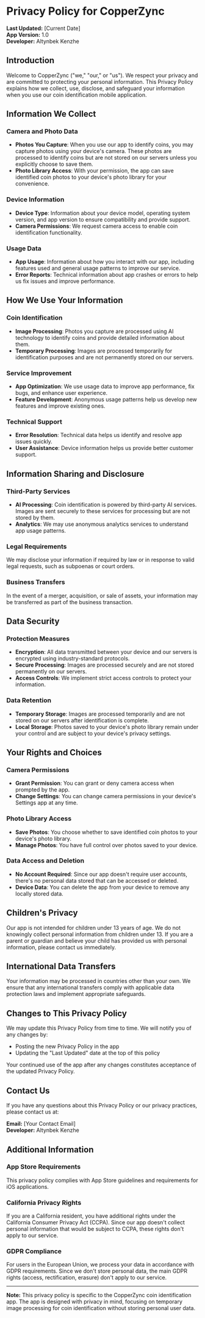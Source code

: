 # Privacy Policy for CopperZync

**Last Updated:** [Current Date]  
**App Version:** 1.0  
**Developer:** Altynbek Kenzhe

## Introduction

Welcome to CopperZync ("we," "our," or "us"). We respect your privacy and are committed to protecting your personal information. This Privacy Policy explains how we collect, use, disclose, and safeguard your information when you use our coin identification mobile application.

## Information We Collect

### Camera and Photo Data
- **Photos You Capture**: When you use our app to identify coins, you may capture photos using your device's camera. These photos are processed to identify coins but are not stored on our servers unless you explicitly choose to save them.
- **Photo Library Access**: With your permission, the app can save identified coin photos to your device's photo library for your convenience.

### Device Information
- **Device Type**: Information about your device model, operating system version, and app version to ensure compatibility and provide support.
- **Camera Permissions**: We request camera access to enable coin identification functionality.

### Usage Data
- **App Usage**: Information about how you interact with our app, including features used and general usage patterns to improve our service.
- **Error Reports**: Technical information about app crashes or errors to help us fix issues and improve performance.

## How We Use Your Information

### Coin Identification
- **Image Processing**: Photos you capture are processed using AI technology to identify coins and provide detailed information about them.
- **Temporary Processing**: Images are processed temporarily for identification purposes and are not permanently stored on our servers.

### Service Improvement
- **App Optimization**: We use usage data to improve app performance, fix bugs, and enhance user experience.
- **Feature Development**: Anonymous usage patterns help us develop new features and improve existing ones.

### Technical Support
- **Error Resolution**: Technical data helps us identify and resolve app issues quickly.
- **User Assistance**: Device information helps us provide better customer support.

## Information Sharing and Disclosure

### Third-Party Services
- **AI Processing**: Coin identification is powered by third-party AI services. Images are sent securely to these services for processing but are not stored by them.
- **Analytics**: We may use anonymous analytics services to understand app usage patterns.

### Legal Requirements
We may disclose your information if required by law or in response to valid legal requests, such as subpoenas or court orders.

### Business Transfers
In the event of a merger, acquisition, or sale of assets, your information may be transferred as part of the business transaction.

## Data Security

### Protection Measures
- **Encryption**: All data transmitted between your device and our servers is encrypted using industry-standard protocols.
- **Secure Processing**: Images are processed securely and are not stored permanently on our servers.
- **Access Controls**: We implement strict access controls to protect your information.

### Data Retention
- **Temporary Storage**: Images are processed temporarily and are not stored on our servers after identification is complete.
- **Local Storage**: Photos saved to your device's photo library remain under your control and are subject to your device's privacy settings.

## Your Rights and Choices

### Camera Permissions
- **Grant Permission**: You can grant or deny camera access when prompted by the app.
- **Change Settings**: You can change camera permissions in your device's Settings app at any time.

### Photo Library Access
- **Save Photos**: You choose whether to save identified coin photos to your device's photo library.
- **Manage Photos**: You have full control over photos saved to your device.

### Data Access and Deletion
- **No Account Required**: Since our app doesn't require user accounts, there's no personal data stored that can be accessed or deleted.
- **Device Data**: You can delete the app from your device to remove any locally stored data.

## Children's Privacy

Our app is not intended for children under 13 years of age. We do not knowingly collect personal information from children under 13. If you are a parent or guardian and believe your child has provided us with personal information, please contact us immediately.

## International Data Transfers

Your information may be processed in countries other than your own. We ensure that any international transfers comply with applicable data protection laws and implement appropriate safeguards.

## Changes to This Privacy Policy

We may update this Privacy Policy from time to time. We will notify you of any changes by:
- Posting the new Privacy Policy in the app
- Updating the "Last Updated" date at the top of this policy

Your continued use of the app after any changes constitutes acceptance of the updated Privacy Policy.

## Contact Us

If you have any questions about this Privacy Policy or our privacy practices, please contact us at:

**Email:** [Your Contact Email]  
**Developer:** Altynbek Kenzhe

## Additional Information

### App Store Requirements
This privacy policy complies with App Store guidelines and requirements for iOS applications.

### California Privacy Rights
If you are a California resident, you have additional rights under the California Consumer Privacy Act (CCPA). Since our app doesn't collect personal information that would be subject to CCPA, these rights don't apply to our service.

### GDPR Compliance
For users in the European Union, we process your data in accordance with GDPR requirements. Since we don't store personal data, the main GDPR rights (access, rectification, erasure) don't apply to our service.

---

**Note:** This privacy policy is specific to the CopperZync coin identification app. The app is designed with privacy in mind, focusing on temporary image processing for coin identification without storing personal user data. 